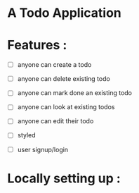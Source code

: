 # A Todo Application 

# Features :
- [ ] anyone can create a todo
- [ ] anyone can delete existing todo
- [ ] anyone can mark done an existing todo
- [ ] anyone can look at existing todos
- [ ] anyone can edit their todo
- [ ] styled
- [ ] user signup/login


# Locally setting up :